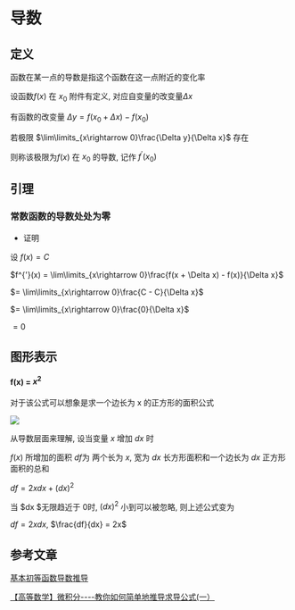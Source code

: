 <!--
 * @Description: 
 * @Version: 1.0
 * @Author: dalao_li
 * @Email: dalao_li@163.com
 * @Date: 2023-04-16 18:15:46
 * @LastEditors: daLao
 * @LastEditTime: 2023-04-20 00:32:16
-->

# 导数

## 定义

函数在某一点的导数是指这个函数在这一点附近的变化率

设函数$f(x)$ 在 $x_0$ 附件有定义, 对应自变量的改变量$\Delta x$

有函数的改变量 $\Delta y = f(x_0 + \Delta x) - f(x_0)$

若极限 $\lim\limits_{x\rightarrow 0}\frac{\Delta y}{\Delta x}$ 存在

则称该极限为$f(x)$ 在 $x_0$ 的导数, 记作 $f^{'}(x_0)$

## 引理

### 常数函数的导数处处为零

- 证明

设 $f(x) = C$

$f^{'}(x) = \lim\limits_{x\rightarrow 0}\frac{f(x + \Delta x) - f(x)}{\Delta x}$

$= \lim\limits_{x\rightarrow 0}\frac{C - C}{\Delta x}$

$= \lim\limits_{x\rightarrow 0}\frac{0}{\Delta x}$

$= 0$

## 图形表示

#### f(x) = $x^2$

对于该公式可以想象是求一个边长为 x 的正方形的面积公式

![](https://cdn.hurra.ltd/img/2023-04-16_1831.svg)

从导数层面来理解, 设当变量 $x$ 增加 $dx$ 时

$f(x)$ 所增加的面积 $df$为 两个长为 $x$, 宽为 $dx$ 长方形面积和一个边长为 $dx$ 正方形面积的总和 

$df = 2xdx + (dx)^2$

当 $dx $无限趋近于 0时, $(dx)^2$ 小到可以被忽略, 则上述公式变为

$df = 2xdx$, $\frac{df}{dx} = 2x$

## 参考文章

[基本初等函数导数推导](https://zhuanlan.zhihu.com/p/89843248)

[【高等数学】微积分----教你如何简单地推导求导公式(一）](https://blog.csdn.net/qq_41884002/article/details/102521646)